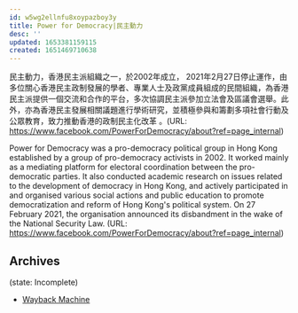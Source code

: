 ```yaml
---
id: w5wg2ellnfu8xoypazboy3y
title: Power for Democracy|民主動力
desc: ''
updated: 1653381159115
created: 1651469710638
---
```


民主動力，香港民主派組織之一，於2002年成立， 2021年2月27日停止運作，由多位關心香港民主政制發展的學者、專業人士及政黨成員組成的民間組織，為香港民主派提供一個交流和合作的平台，多次協調民主派參加立法會及區議會選舉。此外，亦為香港民主發展相關議題進行學術研究，並積極參與和籌劃多項社會行動及公眾教育，致力推動香港的政制民主化改革 。(URL: https://www.facebook.com/PowerForDemocracy/about?ref=page_internal)

Power for Democracy was a pro-democracy political group in Hong Kong established by a group of pro-democracy activists in 2002. It worked mainly as a mediating platform for electoral coordination between the pro-democratic parties. It also conducted academic research on issues related to the development of democracy in Hong Kong, and actively participated in and organised various social actions and public education to promote democratization and reform of Hong Kong's political system. On 27 February 2021, the organisation announced its disbandment in the wake of the National Security Law. (URL: https://www.facebook.com/PowerForDemocracy/about?ref=page_internal)


## Archives
(state: Incomplete)

- [Wayback Machine](https://web.archive.org/web/20200826041307/https://www.facebook.com/PowerForDemocracy/about/?ref=page_internal)